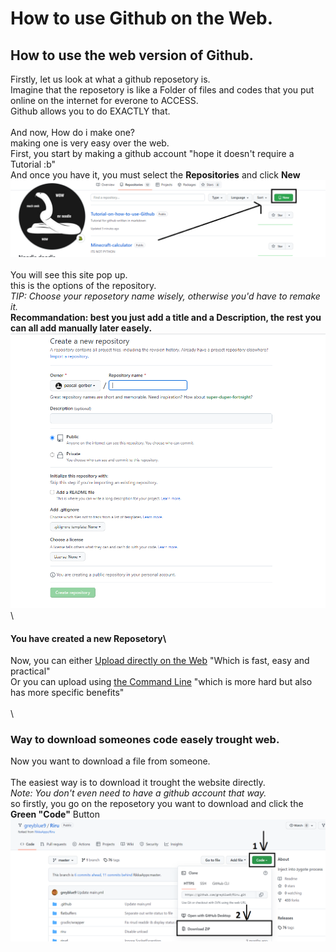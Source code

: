 # How to use Github on the Web.

## How to use the web version of Github.

Firstly, let us look at what a github reposetory is.\
Imagine that the reposetory is like a Folder of files and codes that you put online on the internet for everone to ACCESS.\
Github allows you to do EXACTLY that.
\
\
And now, How do i make one?\
making one is very easy over the web.\
First, you start by making a github account "hope it doesn't require a Tutorial :b"\
And once you have it, you must select the **Repositories** and click **New**\
![Random Image](https://github.com/pascal-gerber/Tutorial-on-how-to-use-Github/blob/main/Create%20The%20First%20Reposetory.PNG)
\
\
You will see this site pop up.\
this is the options of the repository.\
_TIP: Choose your reposetory name wisely, otherwise you'd have to remake it._\
**Recommandation: best you just add a title and a Description, the rest you can all add manually later easely.**\
![Random Image](https://github.com/pascal-gerber/Tutorial-on-how-to-use-Github/blob/main/Options.PNG)
\
\
#### You have created a new Reposetory\
Now, you can either [Upload directly on the Web](https://github.com/pascal-gerber/Tutorial-on-how-to-use-Github/blob/main/WEB/Github%20Web.md) "Which is fast, easy and practical"\
Or you can upload using [the Command Line](https://github.com/pascal-gerber/Tutorial-on-how-to-use-Github/blob/main/CMD/Github%20CMD.md) "which is more hard but also has more specific benefits"\
\
\
### Way to download someones code easely trought web.
Now you want to download a file from someone.\
\
The easiest way is to download it trought the website directly.\
_Note: You don't even need to have a github account that way._\
so firstly, you go on the reposetory you want to download and click the **Green "Code"** Button\
![Random Image](https://github.com/pascal-gerber/Tutorial-on-how-to-use-Github/blob/main/Download%20File.PNG)